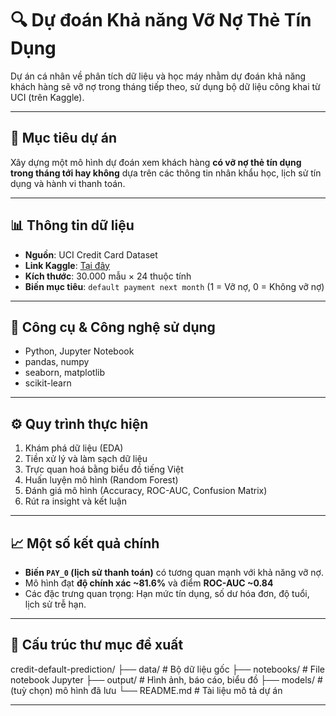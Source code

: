 # 🔍 Dự đoán Khả năng Vỡ Nợ Thẻ Tín Dụng

Dự án cá nhân về phân tích dữ liệu và học máy nhằm dự đoán khả năng khách hàng sẽ vỡ nợ trong tháng tiếp theo, sử dụng bộ dữ liệu công khai từ UCI (trên Kaggle).

---

## 🎯 Mục tiêu dự án

Xây dựng một mô hình dự đoán xem khách hàng **có vỡ nợ thẻ tín dụng trong tháng tới hay không** dựa trên các thông tin nhân khẩu học, lịch sử tín dụng và hành vi thanh toán.

---

## 📊 Thông tin dữ liệu

- **Nguồn**: UCI Credit Card Dataset
- **Link Kaggle**: [Tại đây](https://www.kaggle.com/datasets/uciml/default-of-credit-card-clients-dataset)
- **Kích thước**: 30.000 mẫu × 24 thuộc tính
- **Biến mục tiêu**: `default payment next month` (1 = Vỡ nợ, 0 = Không vỡ nợ)

---

## 🧰 Công cụ & Công nghệ sử dụng

- Python, Jupyter Notebook
- pandas, numpy
- seaborn, matplotlib
- scikit-learn

---

## ⚙️ Quy trình thực hiện

1. Khám phá dữ liệu (EDA)
2. Tiền xử lý và làm sạch dữ liệu
3. Trực quan hoá bằng biểu đồ tiếng Việt
4. Huấn luyện mô hình (Random Forest)
5. Đánh giá mô hình (Accuracy, ROC-AUC, Confusion Matrix)
6. Rút ra insight và kết luận

---

## 📈 Một số kết quả chính

- **Biến `PAY_0` (lịch sử thanh toán)** có tương quan mạnh với khả năng vỡ nợ.
- Mô hình đạt **độ chính xác ~81.6%** và điểm **ROC-AUC ~0.84**
- Các đặc trưng quan trọng: Hạn mức tín dụng, số dư hóa đơn, độ tuổi, lịch sử trễ hạn.

---

## 📂 Cấu trúc thư mục đề xuất

credit-default-prediction/
├── data/ # Bộ dữ liệu gốc
├── notebooks/ # File notebook Jupyter
├── output/ # Hình ảnh, báo cáo, biểu đồ
├── models/ # (tuỳ chọn) mô hình đã lưu
└── README.md # Tài liệu mô tả dự án

---
